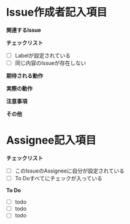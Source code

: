 <!-- 以下をわかる範囲で詳細に埋めてください。 -->
# Issue作成者記入項目
**関連するIssue**

**チェックリスト**
- [ ] Labelが設定されている
- [ ] 同じ内容のIssueが存在しない

**期待される動作**

**実際の動作**

**注意事項**

**その他**

<!-- タスクにとりかかる前に埋めてください。 -->
# Assignee記入項目

**チェックリスト**
- [ ] このIssueのAssigneeに自分が設定されている
- [ ] To Doすべてにチェックが入っている

**To Do**
- [ ] todo
- [ ] todo
- [ ] todo
